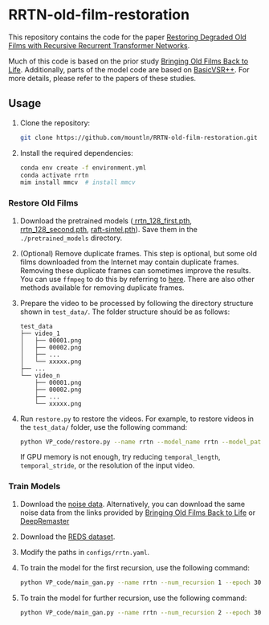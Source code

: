 # RRTN-old-film-restoration

This repository contains the code for the paper [Restoring Degraded Old Films with Recursive Recurrent Transformer Networks](https://ieeexplore.ieee.org/document/10483892).

Much of this code is based on the prior study [Bringing Old Films Back to Life](http://raywzy.com/Old_Film/).
Additionally, parts of the model code are based on [BasicVSR++](https://ckkelvinchan.github.io/projects/BasicVSR++/).
For more details, please refer to the papers of these studies.

## Usage

1. Clone the repository:

    ```bash
    git clone https://github.com/mountln/RRTN-old-film-restoration.git
    ```

1. Install the required dependencies:

    ```bash
    conda env create -f environment.yml
    conda activate rrtn
    mim install mmcv  # install mmcv
    ```

### Restore Old Films

1. Download the pretrained models ([
rrtn_128_first.pth](https://github.com/mountln/RRTN-old-film-restoration/releases/download/latest/rrtn_128_first.pth), [
rrtn_128_second.pth](https://github.com/mountln/RRTN-old-film-restoration/releases/download/latest/rrtn_128_second.pth), [
raft-sintel.pth](https://github.com/mountln/RRTN-old-film-restoration/releases/download/latest/raft-sintel.pth)). Save them in the `./pretrained_models` directory.

1. (Optional) Remove duplicate frames. This step is optional, but some old films downloaded from the Internet may contain duplicate frames. Removing these duplicate frames can sometimes improve the results. You can use `ffmpeg` to do this by referring to [here](https://stackoverflow.com/questions/37088517/remove-sequentially-duplicate-frames-when-using-ffmpeg). There are also other methods available for removing duplicate frames.

1. Prepare the video to be processed by following the directory structure shown in `test_data/`. The folder structure should be as follows:

    ```
    test_data
    ├── video_1
    │   ├── 00001.png
    │   ├── 00002.png
    │   ├── ...
    │   └── xxxxx.png
    ├── ...
    └── video_n
        ├── 00001.png
        ├── 00002.png
        ├── ...
        └── xxxxx.png
    ```

1. Run `restore.py` to restore the videos. For example, to restore videos in the `test_data/` folder, use the following command:

    ```bash
    python VP_code/restore.py --name rrtn --model_name rrtn --model_path_first pretrained_models/rrtn_128_first.pth --model_path_second pretrained_models/rrtn_128_second.pth --temporal_length 30 --temporal_stride 15 --input_video_url test_data/
    ```

    If GPU memory is not enough, try reducing `temporal_length`, `temporal_stride`, or the resolution of the input video.

### Train Models

1. Download the [noise data](https://github.com/mountln/RRTN-old-film-restoration/releases/download/latest/noise_data.zip).
Alternatively, you can download the same noise data from the links provided by [Bringing Old Films Back to Life](https://github.com/raywzy/Bringing-Old-Films-Back-to-Life?tab=readme-ov-file#usage) or [DeepRemaster](https://github.com/satoshiiizuka/siggraphasia2019_remastering?tab=readme-ov-file#dataset)

1. Download the [REDS dataset](https://seungjunnah.github.io/Datasets/reds.html).

1. Modify the paths in `configs/rrtn.yaml`.

1. To train the model for the first recursion, use the following command:

    ```bash
    python VP_code/main_gan.py --name rrtn --num_recursion 1 --epoch 30 --gpus 4
    ```

1. To train the model for further recursion, use the following command:

    ```bash
    python VP_code/main_gan.py --name rrtn --num_recursion 2 --epoch 30 --gpus 4
    ```
